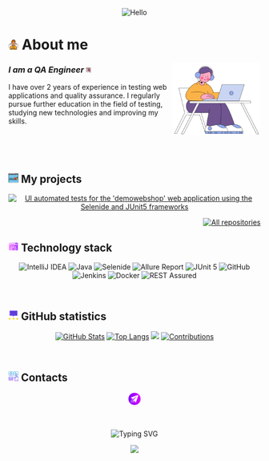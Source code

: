 <p align="center">
    <img title="Hello" width = "45%" src="attachment/gif/hello.gif">
</p>


# <img width="4%" title="About me" src="attachment/png/me.png"> About me

<img align="right" width="35%" src="attachment/gif/bloom-man.gif">

### _I am a QA Engineer_ <img width="2%" src="attachment/png/bug.png">

<p align="left">
    I have over 2 years of experience in testing web applications and quality assurance. I regularly pursue further education in the field of testing, studying new technologies and improving my skills.
</p>



<br/>

<br/>

<br/>

## <img width="4%" title="My projects" src="attachment/png/com.png"> My projects

<p align="center">
    <a href="https://github.com/mrRazmarin/AutoTestsWebShop"><img width=45% title="UI automated tests for the 'demowebshop' web application using the Selenide and JUnit5 frameworks" src="https://github-readme-stats-git-masterrstaa-rickstaa.vercel.app/api/pin/?username=mrRazmarin&repo=AutoTestsWebShop&show_owner=true&theme=buefy"></a>
</p>

<p align="right">
    <a href="https://github.com/mrRazmarin?tab=repositories&sort=stargazers"><img width="170" title="All repositories" src="https://custom-icon-badges.herokuapp.com/badge/-All%20repositories-ba79ff?style=for-the-badge&logoColor=white&logo=repo"></a>
</p>

## <img width="4%" title="Technology stack" src="attachment/png/tools.png"> Technology stack

<p align="center">
    <img title="IntelliJ IDEA" src="https://img.shields.io/badge/-IntelliJ%20IDEA-ffc933?style=for-the-badge">
    <img title="Java" src="https://img.shields.io/badge/-Java-7e06ff?logo=java&style=for-the-badge">
    <img title="Selenide" src="https://img.shields.io/badge/-Selenide-ffc933?style=for-the-badge">
    <!-- <img title="Selenoid" src="https://img.shields.io/badge/-Selenoid-7e06ff?style=for-the-badge">--->
    <img title="Allure Report" src="https://img.shields.io/badge/-Allure%20Report-ffc933?style=for-the-badge">
    <!-- <img title="Gradle" src="https://img.shields.io/badge/-Gradle-7e06ff?logo=gradle&style=for-the-badge">--->
    <img title="JUnit 5" src="https://img.shields.io/badge/-JUnit%205-ffc933?logo=junit5&style=for-the-badge">
    <img title="GitHub" src="https://img.shields.io/badge/-GitHub-7e06ff?logo=github&style=for-the-badge">
    <img title="Jenkins" src="https://img.shields.io/badge/-Jenkins-ffc933?logo=jenkins&style=for-the-badge">
    <img title="Docker" src="https://img.shields.io/badge/-Docker-7e06ff?logo=docker&style=for-the-badge"> 
    <!-- <img title="Allure TestOps" src="https://img.shields.io/badge/-Allure%20TestOps-ffc933?style=for-the-badge">--->
    <img title="REST Assured" src="https://img.shields.io/badge/-REST%20Assured-7e06ff?style=for-the-badge">
    <!-- <img title="Appium" src="https://img.shields.io/badge/-Appium-ffc933?style=for-the-badge">--->
    <!-- <img title="BrowserStack" src="https://img.shields.io/badge/-BrowserStack-7e06ff?style=for-the-badge">--->
    <!-- <img title="Slack" src="https://img.shields.io/badge/-Slack-ffc933?logo=slack&style=for-the-badge">--->
    <!-- <img title="Telegram" src="https://img.shields.io/badge/-Telegram-7e06ff?logo=telegram&style=for-the-badge">--->
    <!-- <img title="Jira" src="https://img.shields.io/badge/-Jira-ffc933?logo=jira&style=for-the-badge">--->
</p>


<br/>


## <img width="4%" title="GitHub statistics" src="attachment/png/sms.png"> GitHub statistics

<p align="center">
    <a href="https://github.com/mrRazmarin?tab=repositories&sort=stargazers"><img width=45% title="GitHub Stats" src="https://github-readme-stats-git-masterrstaa-rickstaa.vercel.app/api?username=mrRazmarin&show_icons=true&theme=buefy"></a>
    <a href="https://github.com/mrRazmarin?tab=repositories&sort=stargazers"><img width=42.5% title="Top Langs" src="https://github-readme-stats-git-masterrstaa-rickstaa.vercel.app/api/top-langs/?username=mrRazmarin&theme=buefy&hide=freemarker"></a>
    <img width="30%" src="https://media.giphy.com/media/l46Cy1rHbQ92uuLXa/giphy.gif">
    <a href="https://github.com/mrRazmarin?tab=repositories&sort=stargazers"><img width=57% title="Contributions" src="https://github-readme-streak-stats.herokuapp.com/?user=mrRazmarin&show_icons=true&theme=buefy"></a>
</p>

<br/>

## <img width="4%" title="Contacts" src="attachment/png/contact.png"> Contacts

<p align="center">
    <a href="https://t.me/MikhailSalnikov_v"><img width = "5%" title="Telegram" src="attachment/png/telegram.png"></a>
</p>

<br/>

<p align="center">
    <img title="Good bye :)" src="https://readme-typing-svg.herokuapp.com?font=Fira+Code&weight=600&size=24&pause=1000&color=5118F7&width=435&lines=Good+bye+(+-_-)" alt="Typing SVG">
</p>

<p align="center">
    <img src="https://raw.githubusercontent.com/Trilokia/Trilokia/379277808c61ef204768a61bbc5d25bc7798ccf1/bottom_header.svg">
</p>